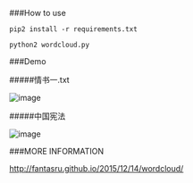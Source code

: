 ###How to use
    
    pip2 install -r requirements.txt
    
    python2 wordcloud.py
        

###Demo

#####情书一.txt

![image](https://github.com/FantasRu/WordCloud-CN/blob/master/demo/ex1.jpg?raw=true)


#####中国宪法

![image](https://github.com/FantasRu/WordCloud-CN/blob/master/demo/ex3.png?raw=true)


###MORE INFORMATION

http://fantasru.github.io/2015/12/14/wordcloud/




